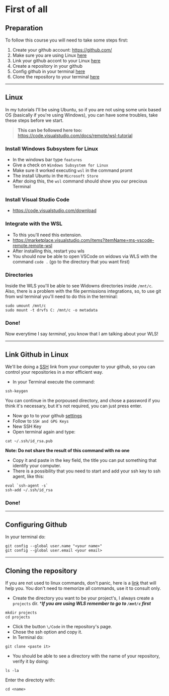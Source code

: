# First of all

## Preparation
To follow this course you will need to take some steps first:
1. Create your github account: https://github.com/
2. Make sure you are using Linux [here](#linux)
3. Link your github accont to your Linux [here](#ssh)
4. Create a repository in your github
5. Config github in your terminal [here](#config)
6. Clone the repository to your terminal [here](#repo)

---

## Linux 

In my tutorials I'll be using Ubuntu, so if you are not using some unix based OS (basically if you're using Windows), you can have some troubles, take these steps before we start.

>**This can be followed here too:** https://code.visualstudio.com/docs/remote/wsl-tutorial

### Install Windows Subsystem for Linux <a name="linux"></a>

 - In the windows bar type `features`
 - Give a check on `Windows Subsystem for Linux`
 - Make sure it worked executing `wsl` in the command promt
 - The install Ubuntu in the `Microsoft Store`
 - After doing this, the `wsl` command should show you our precious Terminal

### Install Visual Studio Code
- https://code.visualstudio.com/download

### Integrate with the WSL
- To this you'll need this extension.
- https://marketplace.visualstudio.com/items?itemName=ms-vscode-remote.remote-wsl
- After installing this, restart you wls
- You should now be able to open VSCode on widows via WLS with the command `code .` (go to the directory that you want first)

### Directories
Inside the WLS you'll be able to see Widowns directories inside `/mnt/c`. Also, there is a problem with the file permissions integrations, so, to use git from wsl terminal you'll need to do this in the terminal:
```shell 
sudo umount /mnt/c
sudo mount -t drvfs C: /mnt/c -o metadata
```

### Done!
Now everytime I say *terminal*, you know that I am talking about your WLS!  

---

## Link Github in Linux <a name="ssh"></a>
We'll be doing a [SSH](https://en.wikipedia.org/wiki/SSH_(Secure_Shell)) link from your computer to your github, so you can control your repositories in a mor efficient way.

- In your Terminal execute the command: 
```shell 
ssh-keygen
```
You can continue in the porpoused directory, and chose a password if you think it's necessary, but it's not required, you can just press enter.

- Now go to to your github [settings](https://github.com/settings)
- Follow to `SSH and GPG Keys`
- New SSH Key
- Open terminal again and type:
```shell
cat ~/.ssh/id_rsa.pub
```
**Note: Do not share the result of this command with no one**
- Copy it and paste in the key field, the title you can put something that identify your computer.
- There is a possibility that you need to start and add your ssh key to ssh agent, like this:
```shell 
eval `ssh-agent -s`
ssh-add ~/.ssh/id_rsa
```
### Done!

---

## Configuring Github <a name="config"></a>
In your terminal do:
```shell
git config --global user.name "<your name>"
git config --global user.email <your email>
```
---

## Cloning the repository <a name="repo"></a>
If you are not used to linux commands, don't panic, here is a [link](https://www.hostinger.com/tutorials/linux-commands) that will help you. You don't need to memorize all commands, use it to consult only.

- Create the directory you want to be your project's, I always create a `projects` dir. ****If you are using WLS remember to go to `/mnt/c` first*** 
```shell
mkdir projects
cd projects
``` 
- Click the button `\/Code` in the repository's page.
- Chose the ssh option and copy it.
- In Terminal do:
```shell
git clone <paste it>
```
- You should be able to see a directory with the name of your repository, verify it by doing:
```shell
ls -la
```
Enter the directoty with:
```shell
cd <name>
```

